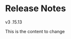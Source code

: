 # Release Notes

<div class="release-notes-container">
  <div class="release-notes">
    <div class="version">
      <span class="square-version">v3</span>
      <span>.15.13</span>
    </div>
    <p class="content-release-notes">This is the content to change</p>
  </div>
</div>
